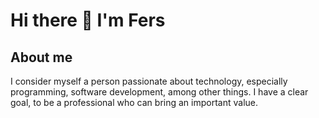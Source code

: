 # Hi there 👋 I'm Fers


## About me
I consider myself a person passionate about technology, especially programming, software development, among other things. I have a clear goal, to be a professional who can bring an important value.


<!--
**fers-developer/fers-developer** is a ✨ _special_ ✨ repository because its `README.md` (this file) appears on your GitHub profile.

Here are some ideas to get you started:

- 🔭 I’m currently working on ...
- 🌱 I’m currently learning ...
- 👯 I’m looking to collaborate on ...
- 🤔 I’m looking for help with ...
- 💬 Ask me about ...
- 📫 How to reach me: ...
- 😄 Pronouns: ...
- ⚡ Fun fact: ...
-->
